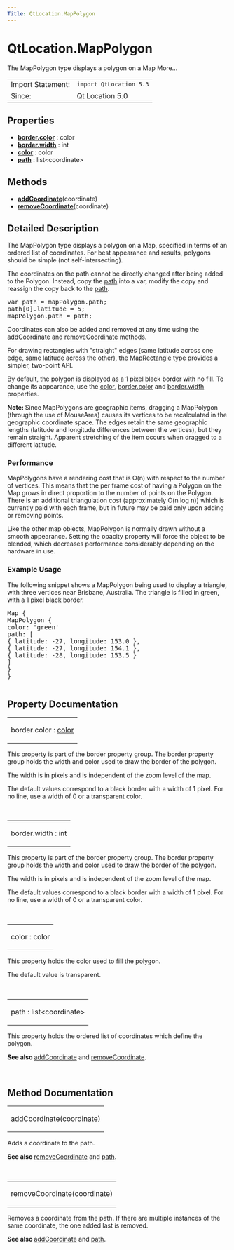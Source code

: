 ```yaml
---
Title: QtLocation.MapPolygon
---
```


# QtLocation.MapPolygon

<span class="subtitle"></span>
<!-- $$$MapPolygon-brief -->
<p>The MapPolygon type displays a polygon on a Map More...</p>
<!-- @@@MapPolygon -->
<table class="alignedsummary">
<tr><td class="memItemLeft rightAlign topAlign"> Import Statement:</td><td class="memItemRight bottomAlign"> </b><tt>import QtLocation 5.3</tt></td></tr><tr><td class="memItemLeft rightAlign topAlign"> Since:</td><td class="memItemRight bottomAlign">  Qt Location 5.0</td></tr></table><ul>
</ul>
<h2>Properties</h2>
<ul>
<li class="fn"><b><b><a href="#border.color-prop">border.color</a></b></b> : color</li>
<li class="fn"><b><b><a href="#border.width-prop">border.width</a></b></b> : int</li>
<li class="fn"><b><b><a href="#color-prop">color</a></b></b> : color</li>
<li class="fn"><b><b><a href="#path-prop">path</a></b></b> : list&lt;coordinate&gt;</li>
</ul>
<h2>Methods</h2>
<ul>
<li class="fn"><b><b><a href="#addCoordinate-method">addCoordinate</a></b></b>(coordinate)</li>
<li class="fn"><b><b><a href="#removeCoordinate-method">removeCoordinate</a></b></b>(coordinate)</li>
</ul>
<!-- $$$MapPolygon-description -->
<h2>Detailed Description</h2>
<p>The MapPolygon type displays a polygon on a Map, specified in terms of an ordered list of coordinates. For best appearance and results, polygons should be simple (not self-intersecting).</p>
<p>The coordinates on the path cannot be directly changed after being added to the Polygon. Instead, copy the <a href="#path-prop">path</a> into a var, modify the copy and reassign the copy back to the <a href="#path-prop">path</a>.</p>
<pre class="cpp">var path <span class="operator">=</span> mapPolygon<span class="operator">.</span>path;
path<span class="operator">[</span><span class="number">0</span><span class="operator">]</span><span class="operator">.</span>latitude <span class="operator">=</span> <span class="number">5</span>;
mapPolygon<span class="operator">.</span>path <span class="operator">=</span> path;</pre>
<p>Coordinates can also be added and removed at any time using the <a href="#addCoordinate-method">addCoordinate</a> and <a href="#removeCoordinate-method">removeCoordinate</a> methods.</p>
<p>For drawing rectangles with &quot;straight&quot; edges (same latitude across one edge, same latitude across the other), the <a href="QtLocation.MapRectangle.md">MapRectangle</a> type provides a simpler, two-point API.</p>
<p>By default, the polygon is displayed as a 1 pixel black border with no fill. To change its appearance, use the <a href="#color-prop">color</a>, <a href="#border.color-prop">border.color</a> and <a href="#border.width-prop">border.width</a> properties.</p>
<p><b>Note: </b>Since MapPolygons are geographic items, dragging a MapPolygon (through the use of MouseArea) causes its vertices to be recalculated in the geographic coordinate space. The edges retain the same geographic lengths (latitude and longitude differences between the vertices), but they remain straight. Apparent stretching of the item occurs when dragged to a different latitude.</p>
<h3>Performance</h3>
<p>MapPolygons have a rendering cost that is O(n) with respect to the number of vertices. This means that the per frame cost of having a Polygon on the Map grows in direct proportion to the number of points on the Polygon. There is an additional triangulation cost (approximately O(n log n)) which is currently paid with each frame, but in future may be paid only upon adding or removing points.</p>
<p>Like the other map objects, MapPolygon is normally drawn without a smooth appearance. Setting the opacity property will force the object to be blended, which decreases performance considerably depending on the hardware in use.</p>
<h3>Example Usage</h3>
<p>The following snippet shows a MapPolygon being used to display a triangle, with three vertices near Brisbane, Australia. The triangle is filled in green, with a 1 pixel black border.</p>
<pre class="cpp">Map {
MapPolygon {
color: <span class="char">'green'</span>
path: <span class="operator">[</span>
{ latitude: <span class="operator">-</span><span class="number">27</span><span class="operator">,</span> longitude: <span class="number">153.0</span> }<span class="operator">,</span>
{ latitude: <span class="operator">-</span><span class="number">27</span><span class="operator">,</span> longitude: <span class="number">154.1</span> }<span class="operator">,</span>
{ latitude: <span class="operator">-</span><span class="number">28</span><span class="operator">,</span> longitude: <span class="number">153.5</span> }
<span class="operator">]</span>
}
}</pre>
<p class="centerAlign"><img src="https://developer.ubuntu.com/static/devportal_uploaded/bb1d3c2d-7647-48ee-ba76-21cbd6f1f3b0-../QtLocation.MapPolygon/images/api-mappolygon.png" alt="" /></p><!-- @@@MapPolygon -->
<h2>Property Documentation</h2>
<!-- $$$border.color -->
<table class="qmlname"><tr valign="top"><td class="tblQmlPropNode"><p><span class="name">border.color</span> : <span class="type"><a href="#color-prop">color</a></span></p></td></tr></table><p>This property is part of the border property group. The border property group holds the width and color used to draw the border of the polygon.</p>
<p>The width is in pixels and is independent of the zoom level of the map.</p>
<p>The default values correspond to a black border with a width of 1 pixel. For no line, use a width of 0 or a transparent color.</p>
<!-- @@@border.color -->
<br/>
<!-- $$$border.width -->
<table class="qmlname"><tr valign="top"><td class="tblQmlPropNode"><p><span class="name">border.width</span> : <span class="type">int</span></p></td></tr></table><p>This property is part of the border property group. The border property group holds the width and color used to draw the border of the polygon.</p>
<p>The width is in pixels and is independent of the zoom level of the map.</p>
<p>The default values correspond to a black border with a width of 1 pixel. For no line, use a width of 0 or a transparent color.</p>
<!-- @@@border.width -->
<br/>
<!-- $$$color -->
<table class="qmlname"><tr valign="top"><td class="tblQmlPropNode"><p><span class="name">color</span> : <span class="type">color</span></p></td></tr></table><p>This property holds the color used to fill the polygon.</p>
<p>The default value is transparent.</p>
<!-- @@@color -->
<br/>
<!-- $$$path -->
<table class="qmlname"><tr valign="top"><td class="tblQmlPropNode"><p><span class="name">path</span> : <span class="type">list</span>&lt;<span class="type">coordinate</span>&gt;</p></td></tr></table><p>This property holds the ordered list of coordinates which define the polygon.</p>
<p><b>See also </b><a href="#addCoordinate-method">addCoordinate</a> and <a href="#removeCoordinate-method">removeCoordinate</a>.</p>
<!-- @@@path -->
<br/>
<h2>Method Documentation</h2>
<!-- $$$addCoordinate -->
<table class="qmlname"><tr valign="top"><td class="tblQmlFuncNode"><p><span class="name">addCoordinate</span>(<span class="type">coordinate</span>)</p></td></tr></table><p>Adds a coordinate to the path.</p>
<p><b>See also </b><a href="#removeCoordinate-method">removeCoordinate</a> and <a href="#path-prop">path</a>.</p>
<!-- @@@addCoordinate -->
<br/>
<!-- $$$removeCoordinate -->
<table class="qmlname"><tr valign="top"><td class="tblQmlFuncNode"><p><span class="name">removeCoordinate</span>(<span class="type">coordinate</span>)</p></td></tr></table><p>Removes a coordinate from the path. If there are multiple instances of the same coordinate, the one added last is removed.</p>
<p><b>See also </b><a href="#addCoordinate-method">addCoordinate</a> and <a href="#path-prop">path</a>.</p>
<!-- @@@removeCoordinate -->
<br/>
